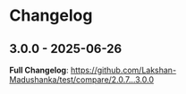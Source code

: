 # Changelog

## 3.0.0 - 2025-06-26

**Full Changelog**: https://github.com/Lakshan-Madushanka/test/compare/2.0.7...3.0.0
